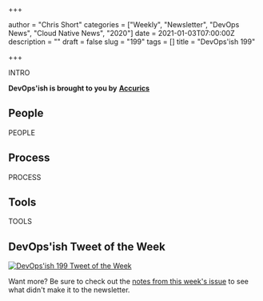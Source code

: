 +++

author = "Chris Short"
categories = ["Weekly", "Newsletter", "DevOps News", "Cloud Native News", "2020"]
date = 2021-01-03T07:00:00Z
description = ""
draft = false
slug = "199"
tags = []
title = "DevOps'ish 199"

+++

INTRO

**DevOps'ish is brought to you by** [**Accurics**](https://www.accurics.com/?utm_source=newsletter&utm_medium=devopsish&utm_campaign=199)

## People

PEOPLE

## Process

PROCESS

## Tools

TOOLS

## DevOps'ish Tweet of the Week

[![DevOps'ish 199 Tweet of the Week](/images/199-devopsish-tweet-of-the-week.png)](https://twitter.com/askvirginia/status/1340431843422855172)

Want more? Be sure to check out the [notes from this week's issue](https://devopsish.com/199/notes/) to see what didn't make it to the newsletter.
